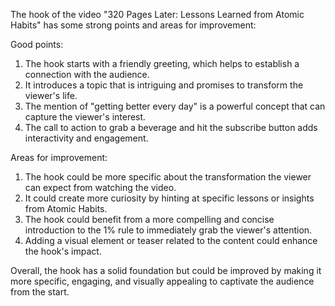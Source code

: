 The hook of the video "320 Pages Later: Lessons Learned from Atomic Habits" has some strong points and areas for improvement:

Good points:
1) The hook starts with a friendly greeting, which helps to establish a connection with the audience.
2) It introduces a topic that is intriguing and promises to transform the viewer's life.
3) The mention of "getting better every day" is a powerful concept that can capture the viewer's interest.
4) The call to action to grab a beverage and hit the subscribe button adds interactivity and engagement.

Areas for improvement:
1) The hook could be more specific about the transformation the viewer can expect from watching the video.
2) It could create more curiosity by hinting at specific lessons or insights from Atomic Habits.
3) The hook could benefit from a more compelling and concise introduction to the 1% rule to immediately grab the viewer's attention.
4) Adding a visual element or teaser related to the content could enhance the hook's impact.

Overall, the hook has a solid foundation but could be improved by making it more specific, engaging, and visually appealing to captivate the audience from the start.